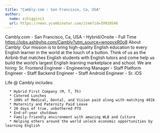 ```yaml
---
title: "Cambly.com : San Francisco, Ca, USA"
author:
  name: ejhiggins1
  url: https://news.ycombinator.com/item?id=39910546
---
```

Cambly.com - San Francisco, Ca, USA - Hybrid&#x2F;Onsite - Full Time
<a href="https:&#x2F;&#x2F;jobs.ashbyhq.com&#x2F;Cambly?utm_source=wnopvxR0o8">https:&#x2F;&#x2F;jobs.ashbyhq.com&#x2F;Cambly?utm_source=wnopvxR0o8</a>
About Cambly: Our mission is to bring high-quality English education to every English learner in the world at the touch of a button. Think of us as the Airbnb that matches English students with English tutors and come help us build the world’s largest English learning marketplace and school.
We are hiring: Sr. Frontend Engineer - Engineering Manager - Staff Platform Engineer - Staff Backend Engineer - Staff Android Engineer - Sr. iOS

Life @ Cambly includes:

<pre><code>  * Hybrid First Company (M, T, Th)
  * Catered Lunches
  * 100% of Medical, Dental, and Vision paid along with matching 401k
  * Maternity and Paternity Paid Leave
  * 20 days of true, unbothered PTO
  * End-of-year shutdown
  * Family-friendly environment with amazing WLB and Culture
  * Helping others around the world unlock economic opportunities by learning English</code></pre>
